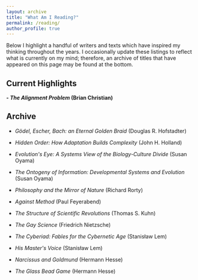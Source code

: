 ```yaml
---
layout: archive
title: "What Am I Reading?"
permalink: /reading/
author_profile: true
---
```


Below I highlight a handful of writers and texts which have inspired my thinking throughout the years. I occasionally update these listings to reflect what is currently on my mind; therefore, an archive of titles that have appeared on this page may be found at the bottom.

## Current Highlights

**- *The Alignment Problem* (Brian Christian)**

## Archive

- *Gödel, Escher, Bach: an Eternal Golden Braid* (Douglas R. Hofstadter)

- *Hidden Order: How Adaptation Builds Complexity* (John H. Holland)

- *Evolution's Eye: A Systems View of the Biology-Culture Divide* (Susan Oyama)

- *The Ontogeny of Information: Developmental Systems and Evolution* (Susan Oyama)

- *Philosophy and the Mirror of Nature* (Richard Rorty)

- *Against Method* (Paul Feyerabend)

- *The Structure of Scientific Revolutions* (Thomas S. Kuhn)

- *The Gay Science* (Friedrich Nietzsche)

- *The Cyberiad: Fables for the Cybernetic Age* (Stanisław Lem)

- *His Master's Voice* (Stanisław Lem)

- *Narcissus and Goldmund* (Hermann Hesse)

- *The Glass Bead Game* (Hermann Hesse)